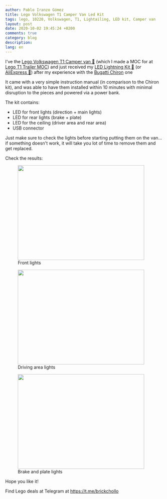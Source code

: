 ```yaml
---
author: Pablo Iranzo Gómez
title: Lego Volkswagen T1 Camper Van Led Kit
tags: lego, 10220, Volkswagen, T1, Lightailing, LED kit, Camper van
layout: post
date: 2020-10-02 19:45:24 +0200
comments: true
category: blog
description:
lang: en
---
```


I've the [Lego Volkswagen T1 Camper van 🛒](https://www.amazon.es/dp/B00PGZP8HE?tag=redken-21) (which I made a MOC for at [Lego T1 Trailer MOC]({filename}2020-09-17-lego-t1-volskwagen-trailer.en.md)) and just received my [LED Lightning Kit 🛒](https://www.amazon.es/dp/B079LHQFYM?tag=redken-21) (or [AliExpress 🛒](https://s.click.aliexpress.com/e/_dY2hmRx)) after my experience with the [Bugatti Chiron]({filename}2020-09-25-lego-bugatti-chiron-led-kit.en.md) one

It came with a very simple instruction manual (in comparison to the Chiron kit), and was able to have them installed within 10 minutes with minimal disruption to the pieces and powered via a power bank.

The kit contains:

- LED for front lights (direction + main lights)
- LED for rear lights (brake + plate)
- LED for the ceiling (driver area and rear area)
- USB connector

Just make sure to check the lights before starting putting them on the van... if something doesn't work, it will take you lot of time to remove them and get replaced.

Check the results:

<div class="elegant-gallery" itemscope itemtype="http://schema.org/ImageGallery">
<figure itemprop="associatedMedia" itemscope itemtype="http://schema.org/ImageObject">
        <a href="https://i.imgur.com/AI136I0.jpg" itemprop="contentUrl" data-size="4032x2268">
            <img src="https://i.imgur.com/AI136I0t.jpg" width="403" height="302" itemprop="thumbnail" alt="" />
        </a>
        <figcaption itemprop="caption description">Front lights</figcaption>
    </figure>
<figure itemprop="associatedMedia" itemscope itemtype="http://schema.org/ImageObject">
        <a href="https://i.imgur.com/lT0Jte8.jpg" itemprop="contentUrl" data-size="4032x2268">
            <img src="https://i.imgur.com/lT0Jte8t.jpg" width="403" height="302" itemprop="thumbnail" alt="" />
        </a>
        <figcaption itemprop="caption description">Driving area lights</figcaption>
    </figure>
<figure itemprop="associatedMedia" itemscope itemtype="http://schema.org/ImageObject">
        <a href="https://i.imgur.com/STFMxys.jpg" itemprop="contentUrl" data-size="4032x2268">
            <img src="https://i.imgur.com/STFMxyst.jpg" width="403" height="302" itemprop="thumbnail" alt="" />
        </a>
        <figcaption itemprop="caption description">Brake and plate lights</figcaption>
    </figure>

</div>

Hope you like it!

Find Lego deals at Telegram at <https://t.me/brickchollo>
